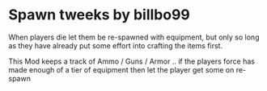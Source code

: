 # Spawn tweeks by billbo99

When players die let them be re-spawned with equipment,  but only so long as they have already put some effort into crafting the items first.

This Mod keeps a track of Ammo / Guns / Armor .. if the players force has made enough of a tier of equipment then let the player get some on re-spawn
